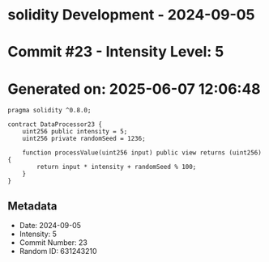 ﻿# solidity Development - 2024-09-05
# Commit #23 - Intensity Level: 5
# Generated on: 2025-06-07 12:06:48
```solidity
pragma solidity ^0.8.0;

contract DataProcessor23 {
    uint256 public intensity = 5;
    uint256 private randomSeed = 1236;

    function processValue(uint256 input) public view returns (uint256) {
        return input * intensity + randomSeed % 100;
    }
}
```
## Metadata
- Date: 2024-09-05
- Intensity: 5
- Commit Number: 23
- Random ID: 631243210
